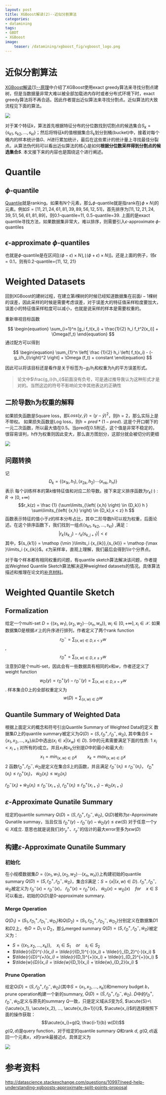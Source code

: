 ```yaml
---
layout: post
title: XGBoost解读(2)--近似分割算法
categories:
- datamining
tags:
- GBDT
- XGBoost
image:
    teaser: /datamining/xgboost_fig/xgboost_logo.png
---
```


# 近似分割算法
[XGBoost解读(1)--原理](https://yxzf.github.io/2017/03/xgboost-v1/)中介绍了XGBoost使用exact greedy算法来寻找分割点建树，但是当数据量非常大难以被全部加载进内存时或者分布式环境下时，exact greedy算法将不再合适。因此作者提出近似算法来寻找分割点。近似算法的大致流程见下面的算法。

![](/images/datamining/xgboost_fig/tree_split1.png)

对于某个特征$k$，算法首先根据特征分布的分位数找到切割点的候选集合$S_k =  \{s_{k1}, s_{k2}, ... ,s_{kl}\}$；然后将特征$k$的值根据集合$S_k$划分到桶(bucket)中，接着对每个桶内的样本统计值$G$、$H$进行累加统计，最后在这些累计的统计量上寻找最佳分裂点。从算法伪代码可以看出近似算法的核心是如何**根据分位数采样得到分割点的候选集合$S$**.  本文接下来的内容也是围绕这个进行阐述。 

# Quantile
## $\phi$-quantile
[Quantile](http://www.mathcs.emory.edu/~cheung/Courses/584-StreamDB/Syllabus/08-Quantile/Greenwald.html)就是ranking。如果有N个元素，那么$\phi$-quantile就是指rank在$\lfloor \phi \times N \rfloor$的元素。例如$S=[11, 21, 24, 61, 81, 39, 89, 56, 12, 51]$，首先排序为$[11, 12,  21,  24,  39,  51,  56,  61,  81,  89]$，则0.1-quantile=11, 0.5-quantile=39. 上面的是exact quantile寻找方法，如果数据集非常大，难以排序，则需要引入$\epsilon$-approximate $\phi$-quantiles

## $\epsilon$-approximate $\phi$-quantiles
也就是$\phi$-quantile是在区间$[ \lfloor (\phi - \epsilon) \times N \rfloor, \lfloor (\phi + \epsilon) \times N \rfloor]$。还是上面的例子，领$\epsilon=0.1$，则有0.2-quantile={11, 12, 21}

# Weighted  Datasets
回到XGBoost的建树过程，在建立第$i$棵树的时候已经知道数据集在前面$i-1$棵树的误差，因此采样的时候是需要考虑误差，对于误差大的特征值采样粒度要加大，误差小的特征值采样粒度可以减小，也就是说采样的样本是需要权重的。

重新审视目标函数

$$
\begin{equation}
\sum_{i=1}^n [g_i f_t(x_i) + \frac{1}{2} h_i f_t^2(x_i)] + \Omega(f_t)
\end{equation}
$$
通过配方可以得到

$$
\begin{equation}
\sum_{1}^n \left[ \frac {1}{2}  h_i \left( f_t(x_i) - (-g_i/h_i)\right)^2 \right] + \Omega (f_t) + constant
\end{equation}
$$

因此可以将该目标还是看作是关于标签为${-{g_i}/{h_i}}$和权重为$h_i$的平方误差形式。
> 论文中$\frac{g_i}{h_i}$前面没有负号，可是通过推导我认为这种形式才是对的。当然这边的符号不影响论文中其他表达的正确性

## 二阶导数h为权重的解释
如果损失函数是Square loss，即$Loss(y, \widehat y) = (y - \widehat y)^2$，则$h=2$，那么实际上是不带权。
如果损失函数是Log loss，则$h=pred* (1 - pred)$. 这是个开口朝下的一元二次函数，所以最大值在0.5。当pred在0.5附近，这个值是非常不稳定的，很容易误判，h作为权重则因此变大，那么直方图划分，这部分就会被切分的更细

![](/images/datamining/xgboost_fig/weighted.png)

## 问题转换
记
$$
D_k = \left\{ \left( {{x_{1k}},{h_1}} \right),\left( {{x_{2k}},{h_2}} \right) \cdots \left( {{x_{nk}},{h_n}} \right) \right\}
$$
表示 每个训练样本的第$k$维特征值和对应二阶导数。接下来定义排序函数为$r_k(\cdot):R \rightarrow[0, +\infty)$
$$r_k(z) = \frac {1} {\sum\limits_{\left( {x,h} \right) \in {D_k}} h } \sum\limits_{\left( {x,h} \right) \in {D_k},x < z} h $$
函数表示特征的值小于$z$的样本分布占比，其中二阶导数$h$可以视为权重，后面论述。在这个排序函数下，我们找到一组点$\{s_{k1}, s_{k2}, ... ,s_{kl}\}$ ,满足：
$$\left| r_k \left( s_{k,j} \right) - {r_k}\left( {{s_{k,j + 1}}} \right) \right| < \varepsilon$$
其中，${s_{k1}} = \mathop {\min }\limits_i {x_{ik}},{s_{kl}} = \mathop {\max }\limits_i {x_{ik}}$。$\varepsilon$为采样率，直观上理解，我们最后会得到$1/\varepsilon$个分界点。

对于每个样本都有相同权重的问题，有quantile sketch算法解决该问题，作者提出Weighted Quantile Sketch算法解决这种weighted datasets的情况。具体算法描述和推理在论文的[补充材料](http://homes.cs.washington.edu/~tqchen/pdf/xgboost-supp.pdf)。

# Weighted Quantile Sketch
## Formalization
给定一个multi-set $D = \left\{ {\left( {{x_{1}},{w_1}} \right),\left( {{x_{2}},{w_2}} \right) \cdots \left( {{x_{n}},{w_n}} \right)} \right\}$, $w_i\in [0, +\infty], x_i \in \mathcal{X}$. 如果数据集D是根据$\mathcal{X}$上的升序进行排列，作者定义了两个rank function 
$$r_{D}^{-} = \sum_{(x, w)\in D, x<y} w$$, 
$$r_{D}^{+} = \sum_{(x, w)\in D, x\leq y} w$$
注意到$D$是个multi-set，因此会有一些数据具有相同的$x$和$w$，作者还定义了weight function 
$$w_{D}(y) = r_{D}^{+}(y) - r_{D}^{-}(y) = \sum_{(x,w)\in D, x=y}w$$. 样本集合D上的全部权重定义为
$$w(D) = \sum_{(x, w)\in D} w$$

## Quantile Summary of Weighted Data
根据上面定义的概念和符号引出Quantile Summary of Weighted Data的定义
数据集$D$上的quantile summary被定义为$Q(D) = (S, \tilde{r}_{D}^{+}, \tilde{r}_{D}^{-}, \tilde{w}_{D})$, 其中集合$S=\{x_1,x_2,..., x_k\}$从D中选出($x_i\in {x|(x_w)\in D}$). S中的元素需要满足下面的性质:
    1 $x_i < x_{i+1}$ 对所有的$i$成立。并且$x_1$和$x_k$分别是$D$中的最小和最大点:
$$x_1=min_{(x,w)\in D} x \quad\quad x_k=max_{(x,w)\in D} x$$
    2 函数$\tilde{r}_{D}^{+}, \tilde{r}_{D}^{-}, \tilde{w}_{D}$是定义在集合$S$上的函数，并且满足
$\tilde{r}_{D}^{-}(x_i) \leq r_{D}^{-}(x_i)$， $\tilde{r}_{D}^{+}(x_i) \leq r_{D}^{+}(x_i)$， $\tilde{w}_{D}(x_i) \leq w_{D}(x_i)$

$\tilde{r}_{D}^{-}(x_i) + \tilde{w}_{S}(x_i) \leq \tilde{r}_{D}^{-} (x_{i+1})$,  $\tilde{r}_{D}^{+}(x_i) \leq \tilde{r}_{D}^{+}(x_{i+1}) - \tilde{w}_{D}(x_{i+1})$

## $\varepsilon$-Approximate Qunatile Summary
给定的quantile summary $Q(D)=(S, \tilde{r}_{D}^{+}, \tilde{r}_{D}^{-}, \tilde{w}_{D})$, $Q(D)$被称为$\varepsilon$-Approximate Qunatile summay，当且仅当 $\tilde{r}_{D}^{+}(y)-\tilde{r}_{D}^{-}(y)-\tilde{w}_{D}(y) \leq \varepsilon w(S)$ 对于任意一个$y\in X$成立.
意思也就是说我们对$r_{y}^{+}$、$r_{y}^{-}$的估计的最大error至多为$\varepsilon w(D)$

## 构建$\varepsilon$-Approximate Qunatile Summary
### 初始化
在小规模数据集$D = \left\{ {\left( {{x_{1}},{w_1}} \right),\left( {{x_{2}},{w_2}} \right) \cdots \left( {{x_{n}},{w_n}} \right)} \right\}$上构建初始的quantile summary $Q(D) = (S, \tilde{r}_{D}^{+}, \tilde{r}_{D}^{-}, \tilde{w}_{D})$，集合$S$满足：$S=\{x|(x,w)\in D\}$. $\tilde{r}_{D}^{+}, \tilde{r}_{D}^{-}, \tilde{w}_{D}$被定义为
$\tilde{r}_{D}^{-}(x) = r_{D}^{-}(x)$， $\tilde{r}_{D}^{+}(x) = r_{D}^{+}(x)$， $\tilde{w}_{D}(x) = w_{D}(x)  \quad for \quad  x\in S$
可以看出，初始的$Q(D)$是0-approximate summary.

### Merge Operation
$Q(D_1)=(S_1, \tilde{r}_{D_1}^{+}, \tilde{r}_{D_1}^{-}, \tilde{w}_{D_{1}})$和$Q(D_2)=(S_1, \tilde{r}_{D_2}^{+}, \tilde{r}_{D_2}^{-}, \tilde{w}_{D_{2}})$分别定义在数据集$D1$和$D2$上，令$D=D_1\cup D_2$，那么merged summary $Q(D)=(S, \tilde{r}_{D}^{+}, \tilde{r}_{D}^{-}, \tilde{w}_D)$被定义为：
* $S=\{(x_1, x_2, ..., x_k)\}, \quad x_i\in S_1 \quad or \quad s_i \in S_2$
* $\tilde{r}_{D}^{-}(x_i) = \tilde{r}_{D_1}^{-}(x_i) + \tilde{r}_{D_2}^{-}(x_i) $
* $\tilde{r}_{D}^{+}(x_i) = \tilde{r}_{D_1}^{+}(x_i) + \tilde{r}_{D_2}^{+}(x_i) $
* $\tilde{w}_{D}(x_i) = \tilde{w}_{D_1}(x_i) + \tilde{w}_{D_2}(x_i) $

### Prune Operation
给定$Q(D)=(S, \tilde{r}_{D}^{+}, \tilde{r}_{D}^{-}, \tilde{w}_{D})$(其中$S=\{x_1, x_2, ..., x_k\}$)和memory budget $b$，prune operation构建一个新的summary, $\acute{Q}(D)=(\acute{S}, \tilde{r}_{D}^{+}, \tilde{r}_{D}^{-}, \tilde{w}_{D})$. $\acute{D}$中的$\tilde{r}_{D}^{+}, \tilde{r}_{D}^{-}, \tilde{w}_{D}$定义与原先的summary $Q$一致，只是定义域从$S$变为$\acute{S}$, $\acute{S}=\{\acute{x_1}, \acute{x_2}, ..., \acute{x_{b+1}}\}$,  $\acute{x_i}$的选择按照下面的操作获取：
$$\acute{x_i}=g(Q, \frac{i-1}{b} w(D))$$
$g(Q, d)$是query function，对于给定的quantile summary $Q$和rank $d$, $g(Q, d)$返回一个元素$x$，$x$的rank最接近$d$，具体定义为

![](/images/datamining/xgboost_fig/query.png)

# 参考资料
http://datascience.stackexchange.com/questions/10997/need-help-understanding-xgboosts-approximate-split-points-proposal

